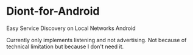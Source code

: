 # Diont-for-Android
Easy Service Discovery on Local Networks Android

Currently only implements listening and not advertising. Not because of technical limitation but because I don't need it.
